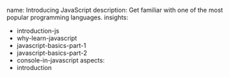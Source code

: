 name: Introducing JavaScript
description: Get familiar with one of the most popular programming languages.
insights:
  - introduction-js
  - why-learn-javascript
  - javascript-basics-part-1
  - javascript-basics-part-2
  - console-in-javascript
aspects:
  - introduction

 
